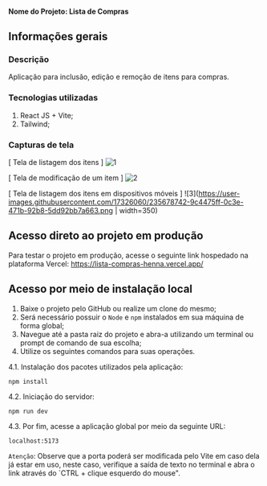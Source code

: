 #### Nome do Projeto: Lista de Compras

## Informações gerais

### Descrição

Aplicação para inclusão, edição e remoção de itens para compras.

### Tecnologias utilizadas

1. React JS + Vite;
2. Tailwind;

### Capturas de tela

[ Tela de listagem dos itens ]
![1](https://user-images.githubusercontent.com/17326060/235677951-9625970e-e4a3-4e86-995e-649d1cee81de.png)

[ Tela de modificação de um item ]
![2](https://user-images.githubusercontent.com/17326060/235678022-72b7a676-675a-481e-bb43-53327424cabf.png)

[ Tela de listagem dos itens em dispositivos móveis ]
![3](https://user-images.githubusercontent.com/17326060/235678742-9c4475ff-0c3e-471b-92b8-5dd92bb7a663.png | width=350)

## Acesso direto ao projeto em produção

Para testar o projeto em produção, acesse o seguinte link hospedado na plataforma Vercel:
https://lista-compras-henna.vercel.app/

## Acesso por meio de instalação local

1. Baixe o projeto pelo GitHub ou realize um clone do mesmo;
2. Será necessário possuir o `Node` e `npm` instalados em sua máquina de forma global;
3. Navegue até a pasta raiz do projeto e abra-a utilizando um terminal ou prompt de comando de sua escolha;
4. Utilize os seguintes comandos para suas operações.

4.1. Instalação dos pacotes utilizados pela aplicação:

`npm install`

4.2. Iniciação do servidor:

`npm run dev`  

4.3. Por fim, acesse a aplicação global por meio da seguinte URL:

`localhost:5173`

`Atenção`: Observe que a porta poderá ser modificada pelo Vite em caso dela já estar em uso, neste caso, verifique a saída de texto no terminal e abra o link através do `CTRL + clique esquerdo do mouse".
